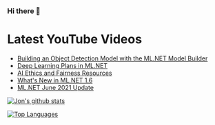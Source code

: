 ### Hi there 👋

# Latest YouTube Videos
<!-- BLOG-POST-LIST:START -->
- [Building an Object Detection Model with the ML.NET Model Builder](https://www.youtube.com/watch?v=0ZPqLjbEPRk)
- [Deep Learning Plans in ML.NET](https://www.youtube.com/watch?v=KelPNCJ8Rkc)
- [AI Ethics and Fairness Resources](https://www.youtube.com/watch?v=qXdwUHuANlk)
- [What&#39;s New in ML.NET 1.6](https://www.youtube.com/watch?v=UJqEYGcwNhU)
- [ML.NET June 2021 Update](https://www.youtube.com/watch?v=AZ19Yb2RYIU)
<!-- BLOG-POST-LIST:END -->


[![Jon's github stats](https://github-readme-stats.vercel.app/api?username=jwood803&show_icons=true&theme=dark)](https://github.com/anuraghazra/github-readme-stats)

[![Top Languages](https://github-readme-stats.vercel.app/api/top-langs/?username=jwood803&layout=compact&theme=dark)](https://github.com/anuraghazra/github-readme-stats)

<!--
**jwood803/jwood803** is a ✨ _special_ ✨ repository because its `README.md` (this file) appears on your GitHub profile.

Here are some ideas to get you started:

- 🔭 I’m currently working on ...
- 🌱 I’m currently learning ...
- 👯 I’m looking to collaborate on ...
- 🤔 I’m looking for help with ...
- 💬 Ask me about ...
- 📫 How to reach me: ...
- 😄 Pronouns: ...
- ⚡ Fun fact: ...
-->
